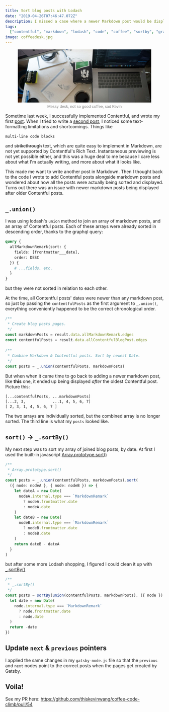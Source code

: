 ```yaml
---
title: Sort blog posts with Lodash
date: "2019-04-26T07:46:47.072Z"
description: I missed a case where a newer Markdown post would be displayed after an older Contentful post
tags:
  ["contentful", "markdown", "lodash", "code", "coffee", "sortby", "graphql"]
image: coffeedesk.jpg
---
```


<figure style="text-align: center">
  <img src="./coffeedesk.jpg"/ alt="desk">
  <small style="color: grey">Messy desk, not so good coffee, sad Kevin</small>
</figure>

Sometime last week, I successfully implemented Contentful, and wrote my first [post](/first-contentful-post). When I tried to write a [second post](/setting-goals-for-2019), I noticed some text-formatting limitations and shortcomings. Things like

```
multi-line code blocks
```

and ~~strikethrough~~ text, which are quite easy to implement in Markdown, are not yet supported by Contentful's Rich Text. Instantaneous previewing is not yet possible either, and this was a huge deal to me because I care less about what I'm actually writing, and more about what it looks like.

This made me want to write another post in Markdown. Then I thought back to the code I wrote to add Contentful posts alongside markdown posts and wondered about how all the posts were actually being sorted and displayed. Turns out there was an issue with newer markdown posts being displayed after older Contentful posts.

## `_.union()`

I was using lodash's `union` method to join an array of markdown posts, and an array of Contentful posts. Each of these arrays were already sorted in descending order, thanks to the graphql query:

```graphql
query {
  allMarkdownRemark(sort: {
    fields: [frontmatter___date],
    order: DESC
  }) {
    # ...fields, etc.
  }
}
```

but they were not sorted in relation to each other.

At the time, all Contentful posts' dates were newer than any markdown post, so just by passing the `contentfulPosts` as the first argument to `_.union()`, everything conveniently happened to be the correct chronological order.

```ts
/**
 * Create blog posts pages.
 */
const markdownPosts = result.data.allMarkdownRemark.edges
const contentfulPosts = result.data.allContentfulBlogPost.edges

/**
 * Combine Markdown & Contentful posts. Sort by newest Date.
 */
const posts = _.union(contentfulPosts, markdownPosts)
```

But when when it came time to go back to adding a newer markdown post, like **this** one, it ended up being displayed _after_ the oldest Contentful post. Picture this:

```showLineNumbers
[...contentfulPosts, ...markdownPosts]
[...2, 3,            ...1, 4, 5, 6, 7]
[ 2, 3, 1, 4, 5, 6, 7 ]
```

The two arrays are individually sorted, but the combined array is no longer sorted. The third line is what my `posts` looked like.

## `sort()` → `_.sortBy()`

My next step was to sort my array of joined blog posts, by date. At first I used the built-in javascript [Array​.prototype​.sort()](https://developer.mozilla.org/en-US/docs/Web/JavaScript/Reference/Global_Objects/Array/sort)

```ts
/**
 * Array​.prototype​.sort()
 */
const posts = _.union(contentfulPosts, markdownPosts).sort(
  ({ node: nodeA }, { node: nodeB }) => {
    let dateA = new Date(
      nodeA.internal.type === `MarkdownRemark`
        ? nodeA.frontmatter.date
        : nodeA.date
    )
    let dateB = new Date(
      nodeB.internal.type === `MarkdownRemark`
        ? nodeB.frontmatter.date
        : nodeB.date
    )
    return dateB - dateA
  }
)
```

but after some more Lodash shopping, I figured I could clean it up with [\_.sortBy()](https://lodash.com/docs/4.17.11#sortBy)

```ts
/**
 * _.sortBy()
 */
const posts = sortBy(union(contentfulPosts, markdownPosts), ({ node }) => {
  let date = new Date(
    node.internal.type === `MarkdownRemark`
      ? node.frontmatter.date
      : node.date
  )
  return -date
})
```

## Update `next` & `previous` pointers

I applied the same changes in my `gatsby-node.js` file so that the `previous` and `next` nodes point to the correct posts when the pages get created by Gatsby.

## Voila!

See my PR here:
https://github.com/thiskevinwang/coffee-code-climb/pull/54
